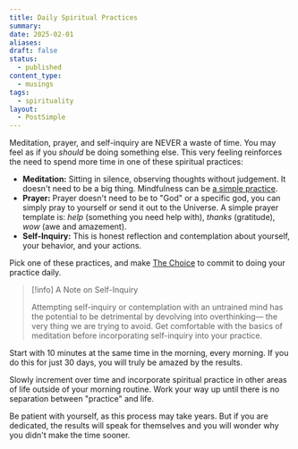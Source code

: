 ```yaml
---
title: Daily Spiritual Practices
summary: 
date: 2025-02-01
aliases: 
draft: false
status:
  - published
content_type:
  - musings
tags:
  - spirituality
layout:
  - PostSimple
---
```

Meditation, prayer, and self-inquiry are NEVER a waste of time. You may feel as if you _should_ be doing something else. This very feeling reinforces the need to spend more time in one of these spiritual practices:

- **Meditation:** Sitting in silence, observing thoughts without judgement. It doesn't need to be a big thing. Mindfulness can be [a simple practice](/practice ). 
- **Prayer:** Prayer doesn't need to be to "God" or a specific god, you can simply pray to yourself or send it out to the Universe. A simple prayer template is: _help_ (something you need help with), _thanks_ (gratitude), _wow_ (awe and amazement). 
- **Self-Inquiry:** This is honest reflection and contemplation about yourself, your behavior, and your actions. 

Pick one of these practices, and make [The Choice](/choice) to commit to doing your practice daily. 

> [!info] A Note on Self-Inquiry
> 
> Attempting self-inquiry or contemplation with an untrained mind has the potential to be detrimental by devolving into overthinking— the very thing we are trying to avoid. Get comfortable with the basics of meditation before incorporating self-inquiry into your practice. 

Start with 10 minutes at the same time in the morning, every morning. If you do this for just 30 days, you will truly be amazed by the results. 

Slowly increment over time and incorporate spiritual practice in other areas of life outside of your morning routine. Work your way up until there is no separation between "practice" and life. 

Be patient with yourself, as this process may take years. But if you are dedicated, the results will speak for themselves and you will wonder why you didn't make the time sooner. 
